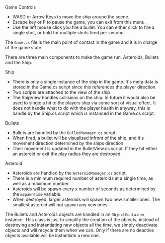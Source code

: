 Game Controls

- WASD or Arrow Keys to move the ship around the scene.
- Escape key or P to pause the game, you can exit from this menu.
- Use the left mouse click you fire a bullet. You can either click to fire a single shot, or hold for multiple shots fired per second.

The `Game.cs` file is the main point of contact in the game and it is in charge of the game state.

There are three main components to make the game run, Asteroids, Bullets and the Ship. 

Ship
- There is only a single instance of the ship in the game. It's meta data is stored in the Game.cs script since this references the player direction.
- Two scripts are attached to the view of the ship
- The ShipView handles collisions on the ship. In future it would also be used to single a hit to the players ship via some sort of visual effect.
  It does not handle what to do with the player health in anyway, this is handle by the Ship.cs script which is instanced in the Game.cs script.

Bullets
- Bullets are handled by the `BulletManager.cs` script.
- When fired, a bullet will be visualized infront of the ship, and it's movement direction determined by the ships direction.
- Their movement is updated in the BulletView.cs script. If they hit either an asteroid or exit the play radius they are destroyed.

Asteroid
- Asteroids are handled by the `AsteroidManager.cs` script.
- There is a minimum required number of asteroids at a single time, as well as a maximum number.
- Asteroids will be spawn every x number of seconds as determined by the `mSpawnTime` variable.
- When destroyed, larger asteroids will spawn two new smaller ones. The smallest asteroid will not spawn any new ones.


The Bullets and Asteroids objects are handled in an `ObjectContainer` instance. This class is just to simplify the creation of the objects, instead of destroying and instantiating 
new objects all the time, we simply deactivate objects and will recycle them when we can. Only if there are no deactive objects available will be instantiate a new one.
